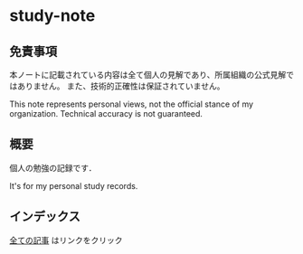 # study-note

## 免責事項

本ノートに記載されている内容は全て個人の見解であり、所属組織の公式見解ではありません。
また、技術的正確性は保証されていません。

This note represents personal views, not the official stance of my organization.
Technical accuracy is not guaranteed.

## 概要

個人の勉強の記録です．

It's for my personal study records.

## インデックス

[全ての記事](https:/garir1111.github.io/study-note/md/docList) はリンクをクリック
